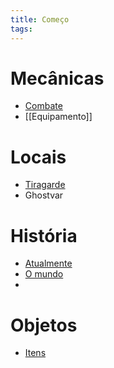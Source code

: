 ```yaml
---
title: Começo
tags:
---
```

# Mecânicas
- [Combate](Combate.md)
- [[Equipamento]]
# Locais
- [Tiragarde](Tiragarde.md)
- Ghostvar
# História
- [Atualmente](Atualmente.md)
- [O mundo](O%20mundo.md)
- 
# Objetos
- [Itens](Itens.md)